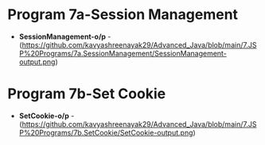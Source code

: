 # Program 7a-Session Management
- **SessionManagement-o/p** -(https://github.com/kavyashreenayak29/Advanced_Java/blob/main/7.JSP%20Programs/7a.SessionManagement/SessionManagement-output.png)
# Program 7b-Set Cookie
- **SetCookie-o/p** -(https://github.com/kavyashreenayak29/Advanced_Java/blob/main/7.JSP%20Programs/7b.SetCookie/SetCookie-output.png)
